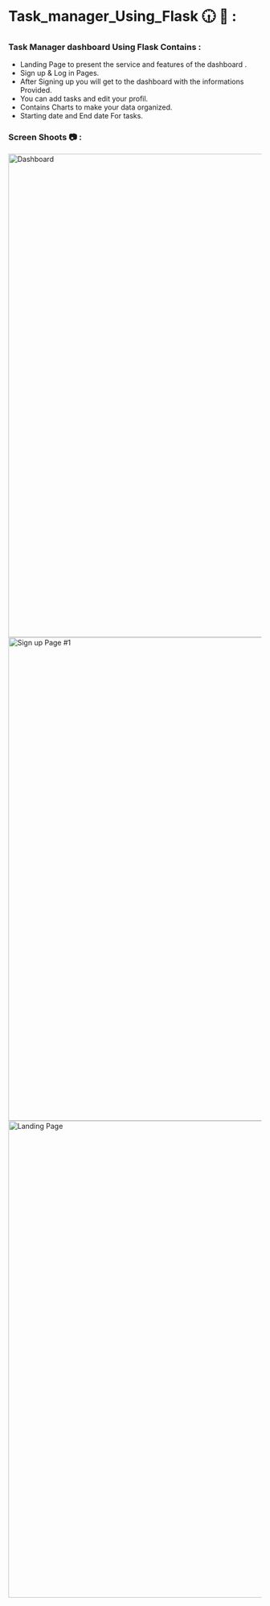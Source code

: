 # Task_manager_Using_Flask 🕡 📅 :

### Task Manager dashboard Using Flask Contains :

- Landing Page to present the service and features of the dashboard .
- Sign up & Log in Pages.
- After Signing up you will get to the dashboard with the informations Provided.
- You can add tasks and edit your profil.
- Contains Charts to make your data organized.
- Starting date and End date For tasks.

### Screen Shoots 📷 :


<img width="960" alt="Dashboard" src="https://github.com/moadhamousti/Flask_Task/assets/118165767/58f93283-8912-4369-ae88-e4158813246b">

<img width="960" alt="Sign up Page #1" src="https://github.com/moadhamousti/Flask_Task/assets/118165767/a0e7bc1b-06a7-424e-a51c-4b47567e168d">

<img width="947" alt="Landing Page" src="https://github.com/moadhamousti/Flask_Task/assets/118165767/48e02ae0-5902-4916-b136-47da76683eb4">
